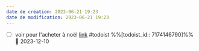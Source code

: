 ```yaml
---
date de création: 2023-06-21 19:23
date de modification: 2023-06-21 19:23
---
```

- [ ] voir pour l'acheter à noël [link](https://todoist.com/showTask?id=7174146790) #todoist %%[todoist_id:: 7174146790]%% 📅 2023-12-10